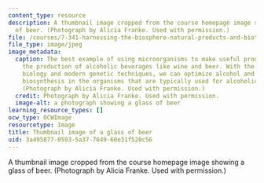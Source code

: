 ```yaml
---
content_type: resource
description: A thumbnail image cropped from the course homepage image showing a glass
  of beer. (Photograph by Alicia Franke. Used with permission.)
file: /courses/7-341-harnessing-the-biosphere-natural-products-and-biotechnology-fall-2012/3a49587705935a37764960e31f520c56_7-341f12-th.jpg
file_type: image/jpeg
image_metadata:
  caption: The best example of using microorganisms to make useful products is in
    the production of alcoholic beverages like wine and beer. With the advent of molecular
    biology and modern genetic techniques, we can optimize alcohol and flavor compound
    biosynthesis in the organisms that are typically used for alcoholic beverage production.
    (Photograph by Alicia Franke. Used with permission.)
  credit: Photograph by Alicia Franke. Used with permission.
  image-alt: a photograph showing a glass of beer
learning_resource_types: []
ocw_type: OCWImage
resourcetype: Image
title: Thumbnail image of a glass of beer
uid: 3a495877-0593-5a37-7649-60e31f520c56
---
```

A thumbnail image cropped from the course homepage image showing a glass of beer. (Photograph by Alicia Franke. Used with permission.)


